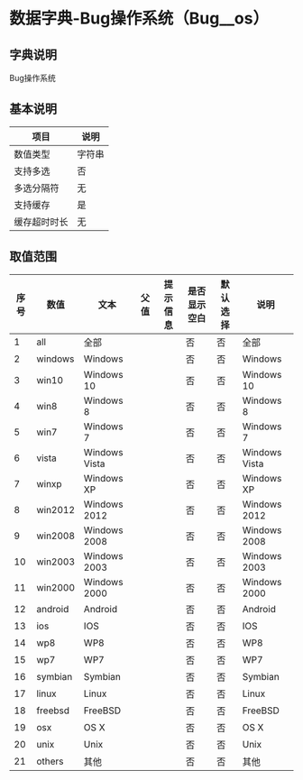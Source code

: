 # 数据字典-Bug操作系统（Bug__os）
## 字典说明
Bug操作系统

## 基本说明
| 项目 | 说明 |
| -- | -- |
| 数值类型 | 字符串 |
| 支持多选 | 否 |
| 多选分隔符 | 无 |
| 支持缓存 | 是 |
| 缓存超时时长 | 无 |

## 取值范围
| 序号 | 数值 | 文本 | 父值 | 提示信息 | 是否显示空白 | 默认选择 | 说明 |
| -- | -- | -- | -- | -- | -- | -- | -- |
| 1 | all | 全部 |  |  | 否 | 否 | 全部 |
| 2 | windows | Windows |  |  | 否 | 否 | Windows |
| 3 | win10 | Windows 10 |  |  | 否 | 否 | Windows 10 |
| 4 | win8 | Windows 8 |  |  | 否 | 否 | Windows 8 |
| 5 | win7 | Windows 7 |  |  | 否 | 否 | Windows 7 |
| 6 | vista | Windows Vista |  |  | 否 | 否 | Windows Vista |
| 7 | winxp | Windows XP |  |  | 否 | 否 | Windows XP |
| 8 | win2012 | Windows 2012 |  |  | 否 | 否 | Windows 2012 |
| 9 | win2008 | Windows 2008 |  |  | 否 | 否 | Windows 2008 |
| 10 | win2003 | Windows 2003 |  |  | 否 | 否 | Windows 2003 |
| 11 | win2000 | Windows 2000 |  |  | 否 | 否 | Windows 2000 |
| 12 | android | Android |  |  | 否 | 否 | Android |
| 13 | ios | IOS |  |  | 否 | 否 | IOS |
| 14 | wp8 | WP8 |  |  | 否 | 否 | WP8 |
| 15 | wp7 | WP7 |  |  | 否 | 否 | WP7 |
| 16 | symbian | Symbian |  |  | 否 | 否 | Symbian |
| 17 | linux | Linux |  |  | 否 | 否 | Linux |
| 18 | freebsd | FreeBSD |  |  | 否 | 否 | FreeBSD |
| 19 | osx | OS X |  |  | 否 | 否 | OS X |
| 20 | unix | Unix |  |  | 否 | 否 | Unix |
| 21 | others | 其他 |  |  | 否 | 否 | 其他 |

